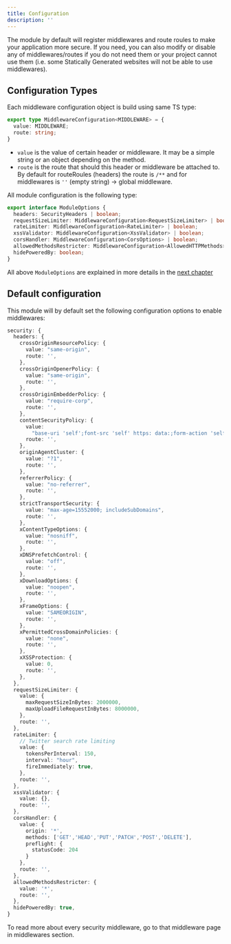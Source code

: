 ```yaml
---
title: Configuration
description: ''
---
```


The module by default will register middlewares and route roules to make your application more secure. If you need, you can also modify or disable any of middlewares/routes if you do not need them or your project cannot use them (i.e. some Statically Generated websites will not be able to use middlewares).

## Configuration Types

Each middleware configuration object is build using same TS type:

```ts
export type MiddlewareConfiguration<MIDDLEWARE> = {
  value: MIDDLEWARE;
  route: string;
}
```

* `value` is the value of certain header or middleware. It may be a simple string or an object depending on the method.
* `route` is the route that should this header or middleware be attached to. By default for routeRoules (headers) the route is `/**` and for middlewares is `''` (empty string) -> global middleware.

All module configuration is the following type:

```ts
export interface ModuleOptions {
  headers: SecurityHeaders | boolean;
  requestSizeLimiter: MiddlewareConfiguration<RequestSizeLimiter> | boolean;
  rateLimiter: MiddlewareConfiguration<RateLimiter> | boolean;
  xssValidator: MiddlewareConfiguration<XssValidator> | boolean;
  corsHandler: MiddlewareConfiguration<CorsOptions> | boolean;
  allowedMethodsRestricter: MiddlewareConfiguration<AllowedHTTPMethods> | boolean;
  hidePoweredBy: boolean;
}
```

All above `ModuleOptions` are explained in more details in the [next chapter](/middlewares/headers)

## Default configuration

This module will by default set the following configuration options to enable middlewares:

```ts
security: {
  headers: {
    crossOriginResourcePolicy: {
      value: "same-origin",
      route: '',
    },
    crossOriginOpenerPolicy: {
      value: "same-origin",
      route: '',
    },
    crossOriginEmbedderPolicy: {
      value: "require-corp",
      route: '',
    },
    contentSecurityPolicy: {
      value:
        "base-uri 'self';font-src 'self' https: data:;form-action 'self';frame-ancestors 'self';img-src 'self' data:;object-src 'none';script-src-attr 'none';style-src 'self' https: 'unsafe-inline';upgrade-insecure-requests",
      route: '',
    },
    originAgentCluster: {
      value: "?1",
      route: '',
    },
    referrerPolicy: {
      value: "no-referrer",
      route: '',
    },
    strictTransportSecurity: {
      value: "max-age=15552000; includeSubDomains",
      route: '',
    },
    xContentTypeOptions: {
      value: "nosniff",
      route: '',
    },
    xDNSPrefetchControl: {
      value: "off",
      route: '',
    },
    xDownloadOptions: {
      value: "noopen",
      route: '',
    },
    xFrameOptions: {
      value: "SAMEORIGIN",
      route: '',
    },
    xPermittedCrossDomainPolicies: {
      value: "none",
      route: '',
    },
    xXSSProtection: {
      value: 0,
      route: '',
    },
  },
  requestSizeLimiter: {
    value: {
      maxRequestSizeInBytes: 2000000,
      maxUploadFileRequestInBytes: 8000000,
    },
    route: '',
  },
  rateLimiter: {
    // Twitter search rate limiting
    value: {
      tokensPerInterval: 150,
      interval: "hour",
      fireImmediately: true,
    },
    route: '',
  },
  xssValidator: {
    value: {},
    route: '',
  },
  corsHandler: {
    value: {
      origin: '*',
      methods: ['GET','HEAD','PUT','PATCH','POST','DELETE'],
      preflight: {
        statusCode: 204
      }
    },
    route: '',
  },
  allowedMethodsRestricter: {
    value: '*',
    route: '',
  },
  hidePoweredBy: true,
}
```

To read more about every security middleware, go to that middleware page in middlewares section.
